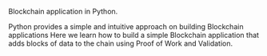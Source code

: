 Blockchain application in Python.

Python provides a simple and intuitive approach on building Blockchain applications
Here we learn how to build a simple Blockchain application that adds blocks of data to the chain using Proof of Work and Validation.
